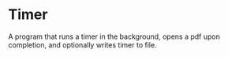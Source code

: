 # Timer
A program that runs a timer in the background, opens a pdf upon completion, and optionally writes timer to file.
